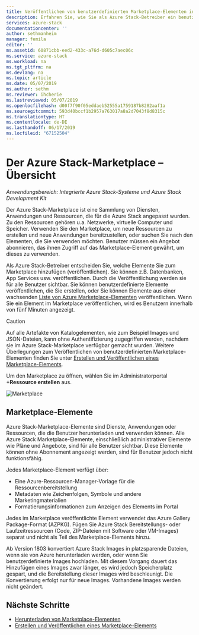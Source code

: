 ```yaml
---
title: Veröffentlichen von benutzerdefinierten Marketplace-Elementen in Azure Stack (Cloudbetreiber) | Microsoft-Dokumentation
description: Erfahren Sie, wie Sie als Azure Stack-Betreiber ein benutzerdefiniertes Marketplace-Element in Azure Stack veröffentlichen.
services: azure-stack
documentationcenter: ''
author: sethmanheim
manager: femila
editor: ''
ms.assetid: 60871cbb-eed2-433c-a76d-d605c7aec06c
ms.service: azure-stack
ms.workload: na
ms.tgt_pltfrm: na
ms.devlang: na
ms.topic: article
ms.date: 05/07/2019
ms.author: sethm
ms.reviewer: ihcherie
ms.lastreviewed: 05/07/2019
ms.openlocfilehash: d00f7f90f05eddaeb52555a1759187b8282aaf1a
ms.sourcegitcommit: 593d40bccf1b2957a763017a8a2d7043f8d8315c
ms.translationtype: HT
ms.contentlocale: de-DE
ms.lasthandoff: 06/17/2019
ms.locfileid: "67152504"
---
```

# <a name="azure-stack-marketplace-overview"></a>Der Azure Stack-Marketplace – Übersicht

*Anwendungsbereich: Integrierte Azure Stack-Systeme und Azure Stack Development Kit*

Der Azure Stack-Marketplace ist eine Sammlung von Diensten, Anwendungen und Ressourcen, die für die Azure Stack angepasst wurden. Zu den Ressourcen gehören u.a. Netzwerke, virtuelle Computer und Speicher. Verwenden Sie den Marketplace, um neue Ressourcen zu erstellen und neue Anwendungen bereitzustellen, oder suchen Sie nach den Elementen, die Sie verwenden möchten. Benutzer müssen ein Angebot abonnieren, das ihnen Zugriff auf das Marketplace-Element gewährt, um dieses zu verwenden.

Als Azure Stack-Betreiber entscheiden Sie, welche Elemente Sie zum Marketplace hinzufügen (veröffentlichen). Sie können z.B. Datenbanken, App Services usw. veröffentlichen. Durch die Veröffentlichung werden sie für alle Benutzer sichtbar. Sie können benutzerdefinierte Elemente veröffentlichen, die Sie erstellen, oder Sie können Elemente aus einer wachsenden [Liste von Azure Marketplace-Elementen](azure-stack-marketplace-azure-items.md) veröffentlichen. Wenn Sie ein Element im Marketplace veröffentlichen, wird es Benutzern innerhalb von fünf Minuten angezeigt.

> [!CAUTION]  
> Auf alle Artefakte von Katalogelementen, wie zum Beispiel Images und JSON-Dateien, kann ohne Authentifizierung zugegriffen werden, nachdem sie im Azure Stack-Marketplace verfügbar gemacht wurden. Weitere Überlegungen zum Veröffentlichen von benutzerdefinierten Marketplace-Elementen finden Sie unter [Erstellen und Veröffentlichen eines Marketplace-Elements](azure-stack-create-and-publish-marketplace-item.md).

Um den Marketplace zu öffnen, wählen Sie im Administratorportal **+Ressource erstellen** aus.

![Marketplace](media/azure-stack-marketplace/marketplace1.png)

## <a name="marketplace-items"></a>Marketplace-Elemente

Azure Stack-Marketplace-Elemente sind Dienste, Anwendungen oder Ressourcen, die die Benutzer herunterladen und verwenden können. Alle Azure Stack Marketplace-Elemente, einschließlich administrativer Elemente wie Pläne und Angebote, sind für alle Benutzer sichtbar. Diese Elemente können ohne Abonnement angezeigt werden, sind für Benutzer jedoch nicht funktionsfähig.

Jedes Marketplace-Element verfügt über:

* Eine Azure-Ressourcen-Manager-Vorlage für die Ressourcenbereitstellung
* Metadaten wie Zeichenfolgen, Symbole und andere Marketingmaterialien
* Formatierungsinformationen zum Anzeigen des Elements im Portal

Jedes im Marketplace veröffentlichte Element verwendet das Azure Gallery Package-Format (AZPKG). Fügen Sie Azure Stack Bereitstellungs- oder Laufzeitressourcen (Code, ZIP-Dateien mit Software oder VM-Images) separat und nicht als Teil des Marketplace-Elements hinzu.

Ab Version 1803 konvertiert Azure Stack Images in platzsparende Dateien, wenn sie von Azure herunterladen werden, oder wenn Sie benutzerdefinierte Images hochladen. Mit diesem Vorgang dauert das Hinzufügen eines Images zwar länger, es wird jedoch Speicherplatz gespart, und die Bereitstellung dieser Images wird beschleunigt. Die Konvertierung erfolgt nur für neue Images. Vorhandene Images werden nicht geändert.

## <a name="next-steps"></a>Nächste Schritte

* [Herunterladen von Marketplace-Elementen](azure-stack-download-azure-marketplace-item.md)  
* [Erstellen und Veröffentlichen eines Marketplace-Elements](azure-stack-create-and-publish-marketplace-item.md)
